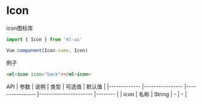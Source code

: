 # Icon

icon图标库
```js
import { Icon } from 'ml-ui'

Vue.component(Icon.name, Icon)
```

例子
```html
<ml-icon icon="back"></ml-icon>
```
API
| 参数          | 说明            | 类型            | 可选值                 | 默认值   |
|-------------  |---------------- |---------------- |---------------------- |-------- |
| icon         | 名称   | String  | - | - |
